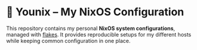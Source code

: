 # 🧩 Younix – My NixOS Configuration

This repository contains my personal **NixOS system configurations**, managed with [flakes](https://nixos.wiki/wiki/Flakes). It provides reproducible setups for my different hosts while keeping common configuration in one place.

